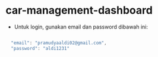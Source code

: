 # car-management-dashboard

- Untuk login, gunakan email dan password dibawah ini:

```typescript

  "email": "pramudyaaldi02@gmail.com",
  "password": "aldi1231"

